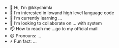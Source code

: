 - 👋 Hi, I’m @kkyshimla
- 👀 I’m interested in lowand high level language code
- 🌱 I’m currently learning ...
- 💞️ I’m looking to collaborate on ... with system
- 📫 How to reach me ...go to my official mail
- 😄 Pronouns: ...
- ⚡ Fun fact: ...

<!---
kkyshimla/kkyshimla is a ✨ special ✨ repository because its `README.md` (this file) appears on your GitHub profile.
You can click the Preview link to take a look at your changes.
--->
